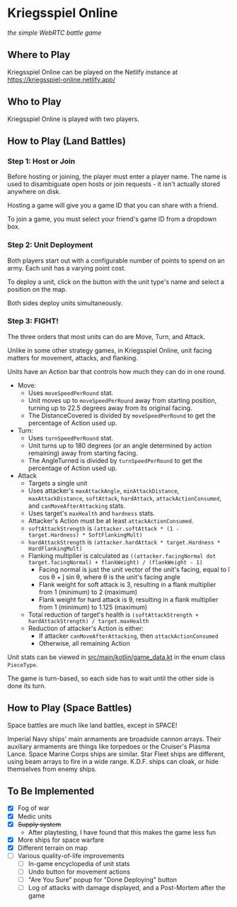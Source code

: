 # Kriegsspiel Online

*the simple WebRTC battle game*

## Where to Play

Kriegsspiel Online can be played on the Netlify instance at https://kriegsspiel-online.netlify.app/

## Who to Play

Kriegsspiel Online is played with two players.

## How to Play (Land Battles)

### Step 1: Host or Join

Before hosting or joining, the player must enter a player name. The name is used to disambiguate open hosts or join requests - it isn't actually stored anywhere on disk.

Hosting a game will give you a game ID that you can share with a friend.

To join a game, you must select your friend's game ID from a dropdown box.

### Step 2: Unit Deployment

Both players start out with a configurable number of points to spend on an army. Each unit has a varying point cost.

To deploy a unit, click on the button with the unit type's name and select a position on the map.

Both sides deploy units simultaneously.

### Step 3: FIGHT!

The three orders that most units can do are Move, Turn, and Attack.

Unlike in some other strategy games, in Kriegsspiel Online, unit facing matters for movement, attacks, and flanking.

Units have an Action bar that controls how much they can do in one round.

* Move:
    * Uses `moveSpeedPerRound` stat.
    * Unit moves up to `moveSpeedPerRound` away from starting position, turning up to 22.5 degrees away from its original facing.
    * The DistanceCovered is divided by `moveSpeedPerRound` to get the percentage of Action used up.
* Turn:
    * Uses `turnSpeedPerRound` stat.
    * Unit turns up to 180 degrees (or an angle determined by action remaining) away from starting facing.
    * The AngleTurned is divided by `turnSpeedPerRound` to get the percentage of Action used up.
* Attack
    * Targets a single unit
    * Uses attacker's `maxAttackAngle`, `minAttackDistance`, `maxAttackDistance`, `softAttack`, `hardAttack`, `attackActionConsumed`, and `canMoveAfterAttacking` stats.
    * Uses target's `maxHealth` and `hardness` stats.
    * Attacker's Action must be at least `attackActionConsumed`.
    * `softAttackStrength` is `(attacker.softAttack * (1 - target.Hardness) * SoftFlankingMult)`
    * `hardAttackStrength` is `(attacker.hardAttack * target.Hardness * HardFlankingMult)`
    * Flanking multiplier is calculated as `((attacker.facingNormal dot target.facingNormal) + flankWeight) / (flankWeight - 1)`
        * Facing normal is just the unit vector of the unit's facing, equal to î cos θ + ĵ sin θ, where θ is the unit's facing angle
        * Flank weight for soft attack is 3, resulting in a flank multiplier from 1 (minimum) to 2 (maximum)
        * Flank weight for hard attack is 9, resulting in a flank multiplier from 1 (minimum) to 1.125 (maximum)
    * Total reduction of target's health is `(softAttackStrength + hardAttackStrength) / target.maxHealth`
    * Reduction of attacker's Action is either:
        * If attacker `canMoveAfterAttacking`, then `attackActionConsumed`
        * Otherwise, all remaining Action

Unit stats can be viewed in [src/main/kotlin/game_data.kt](./src/main/kotlin/game_data.kt) in the enum class `PieceType`.

The game is turn-based, so each side has to wait until the other side is done its turn.

## How to Play (Space Battles)

Space battles are much like land battles, except in SPACE!

Imperial Navy ships' main armaments are broadside cannon arrays.
Their auxiliary armaments are things like torpedoes or the Cruiser's Plasma Lance.
Space Marine Corps ships are similar. Star Fleet ships are different,
using beam arrays to fire in a wide range. K.D.F. ships can cloak, or hide themselves from enemy ships.

## To Be Implemented

* [x] Fog of war
* [x] Medic units
* [x] ~~Supply system~~
    * After playtesting, I have found that this makes the game less fun
* [x] More ships for space warfare
* [x] Different terrain on map
* [ ] Various quality-of-life improvements
    * [ ] In-game encyclopedia of unit stats
    * [ ] Undo button for movement actions
    * [ ] "Are You Sure" popup for "Done Deploying" button
    * [ ] Log of attacks with damage displayed, and a Post-Mortem after the game
